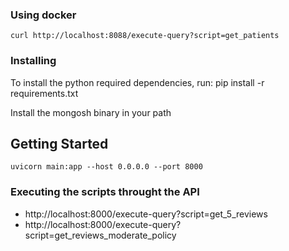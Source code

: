 ### Using docker

```
curl http://localhost:8088/execute-query?script=get_patients
```

### Installing


To install the python required dependencies, run:
pip install -r requirements.txt

Install the mongosh binary in your path

## Getting Started
```
uvicorn main:app --host 0.0.0.0 --port 8000  
```

### Executing the scripts throught the API

* http://localhost:8000/execute-query?script=get_5_reviews
* http://localhost:8000/execute-query?script=get_reviews_moderate_policy
